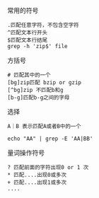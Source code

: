 常用的符号

```
.匹配任意字符，不包含空字符 
^匹配文本行开头
$匹配文本行结尾
grep -h 'zip$' file
```

方括号

```
# 匹配其中的一个
[bg]zip匹配 bzip or gzip
[^bg]zip 不匹配b和g
[b-g]匹配b-g之间的字母
```

选择

```
A｜B 表示匹配A或者B中的一个

echo "AA" | grep -E 'AA|BB'
```

量词操作符号

```
? 匹配前面的字符出现0 or 1 次
* 匹配....出现0或多次
+ 匹配....出现1或多次
....
```

